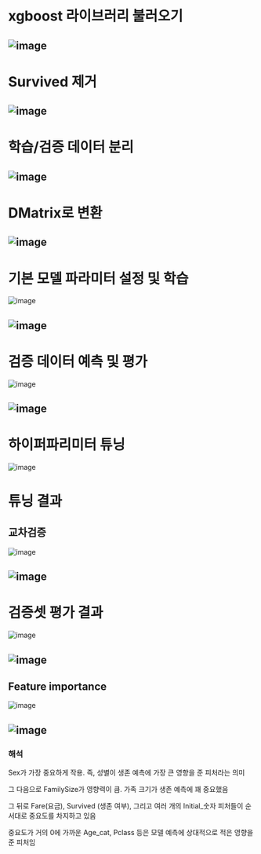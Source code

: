# xgboost 라이브러리 불러오기

![image](https://github.com/user-attachments/assets/b3bd0492-a192-4a50-8ce7-1d8e05375fcb)
---

# Survived 제거
![image](https://github.com/user-attachments/assets/78a4ed00-8fff-4a10-a0fb-001b81fc211a)
---

# 학습/검증 데이터 분리

![image](https://github.com/user-attachments/assets/9e00341f-216c-4702-b8f7-dd776e6f3aeb)
---

# DMatrix로 변환

![image](https://github.com/user-attachments/assets/3b2e52bf-7af6-45c2-895a-3b2f330726ba)
---

# 기본 모델 파라미터 설정 및 학습

![image](https://github.com/user-attachments/assets/8c78489e-a9fe-4f00-adfe-1ce445d6e90d)

![image](https://github.com/user-attachments/assets/3f061e05-41e0-4fd0-a9f3-65f509e49e1f)
---

# 검증 데이터 예측 및 평가
![image](https://github.com/user-attachments/assets/c6e91b89-01d6-41df-9098-fd98d49c34b6)

![image](https://github.com/user-attachments/assets/d35f298a-7b11-43f4-9e76-e34b94a6ef8c)
---

# 하이퍼파리미터 튜닝

![image](https://github.com/user-attachments/assets/fef6cf57-9d9d-4b97-bf3c-f8a8020cb47c)

# 튜닝 결과

## 교차검증

![image](https://github.com/user-attachments/assets/842fdb0c-f113-4a9c-8f85-246ea3a896a6)

![image](https://github.com/user-attachments/assets/998794a1-bb6a-438b-ab55-8b58d9c7e1bd)
----

# 검증셋 평가 결과

![image](https://github.com/user-attachments/assets/e1721b67-03f3-4594-93cc-e6327e9e3e27)

![image](https://github.com/user-attachments/assets/65711c5a-f139-4ff0-8e6a-e627cd71a110)
---

## Feature importance 

![image](https://github.com/user-attachments/assets/8289eb7a-d839-4a49-ba3d-20ab3ed92d3f)

![image](https://github.com/user-attachments/assets/5d02a276-e4f6-44ab-8c7f-c306c2fdcd24)
---
  
### 해석   

Sex가 가장 중요하게 작용. 즉, 성별이 생존 예측에 가장 큰 영향을 준 피처라는 의미  

그 다음으로 FamilySize가 영향력이 큼. 가족 크기가 생존 예측에 꽤 중요했음  

그 뒤로 Fare(요금), Survived (생존 여부), 그리고 여러 개의 Initial_숫자 피처들이 순서대로 중요도를 차지하고 있음  

중요도가 거의 0에 가까운 Age_cat, Pclass 등은 모델 예측에 상대적으로 적은 영향을 준 피처임  

